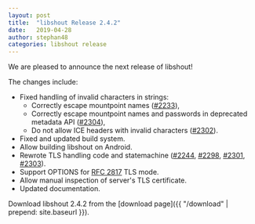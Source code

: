 ```yaml
---
layout: post
title:  "libshout Release 2.4.2"
date:   2019-04-28
author: stephan48
categories: libshout release
---
```


We are pleased to announce the next release of libshout!

The changes include:

* Fixed handling of invalid characters in strings:
  * Correctly escape mountpoint names ([#2233]),
  * Correctly escape mountpoint names and passwords in deprecated metadata API ([#2304]),
  * Do not allow ICE headers with invalid characters ([#2302]).
* Fixed and updated build system.
* Allow building libshout on Android.
* Rewrote TLS handling code and statemachine ([#2244], [#2298], [#2301], [#2303]).
* Support OPTIONS for [RFC 2817] TLS mode.
* Allow manual inspection of server's TLS certificate.
* Updated documentation.

Download libshout 2.4.2 from the [download page]({{ "/download" | prepend: site.baseurl }}).

[#2233]: https://gitlab.xiph.org/xiph/icecast-server/issues/2233
[#2304]: https://gitlab.xiph.org/xiph/icecast-server/issues/2304
[#2302]: https://gitlab.xiph.org/xiph/icecast-server/issues/2302
[#2244]: https://gitlab.xiph.org/xiph/icecast-server/issues/2244
[#2298]: https://gitlab.xiph.org/xiph/icecast-server/issues/2298
[#2301]: https://gitlab.xiph.org/xiph/icecast-server/issues/2301
[#2303]: https://gitlab.xiph.org/xiph/icecast-server/issues/2303
[RFC 2817]: https://www.ietf.org/rfc/rfc2817
